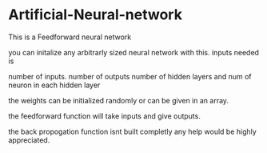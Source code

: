 # Artificial-Neural-network

This is a Feedforward neural network

you can initalize any arbitrarly sized neural network with this.
inputs needed is

number of inputs.
number of outputs
number of hidden layers and num of neuron in each hidden layer

the weights can be initialized randomly or can be given in an array.

the feedforward function will take inputs and give outputs.

the back propogation function isnt built completly any help would be highly appreciated.
